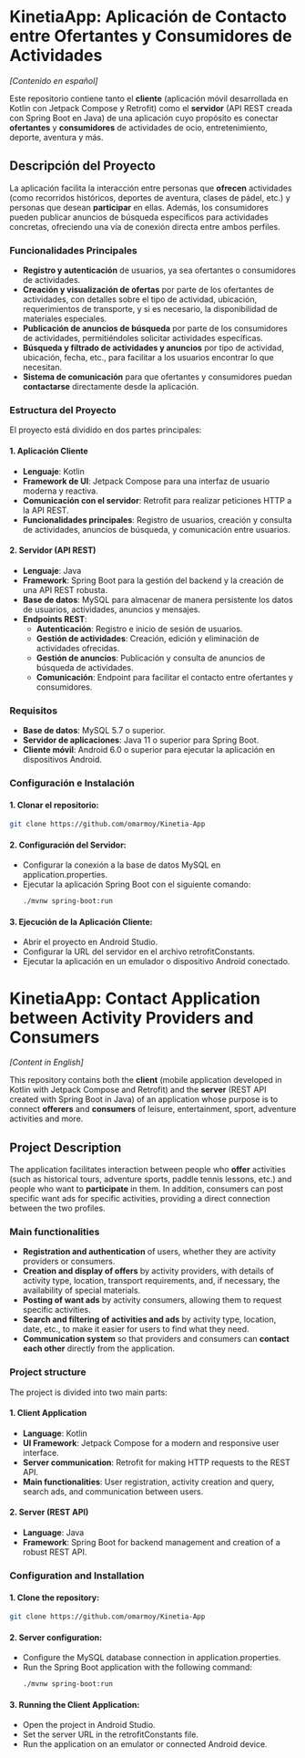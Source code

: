 # KinetiaApp: Aplicación de Contacto entre Ofertantes y Consumidores de Actividades

*[Contenido en español]*

Este repositorio contiene tanto el **cliente** (aplicación móvil desarrollada en Kotlin con Jetpack Compose y Retrofit) como el **servidor** (API REST creada con Spring Boot en Java) de una aplicación cuyo propósito es conectar **ofertantes** y **consumidores** de actividades de ocio, entretenimiento, deporte, aventura y más.

## Descripción del Proyecto

La aplicación facilita la interacción entre personas que **ofrecen** actividades (como recorridos históricos, deportes de aventura, clases de pádel, etc.) y personas que desean **participar** en ellas. Además, los consumidores pueden publicar anuncios de búsqueda específicos para actividades concretas, ofreciendo una vía de conexión directa entre ambos perfiles.

### Funcionalidades Principales

- **Registro y autenticación** de usuarios, ya sea ofertantes o consumidores de actividades.
- **Creación y visualización de ofertas** por parte de los ofertantes de actividades, con detalles sobre el tipo de actividad, ubicación, requerimientos de transporte, y si es necesario, la disponibilidad de materiales especiales.
- **Publicación de anuncios de búsqueda** por parte de los consumidores de actividades, permitiéndoles solicitar actividades específicas.
- **Búsqueda y filtrado de actividades y anuncios** por tipo de actividad, ubicación, fecha, etc., para facilitar a los usuarios encontrar lo que necesitan.
- **Sistema de comunicación** para que ofertantes y consumidores puedan **contactarse** directamente desde la aplicación.

### Estructura del Proyecto

El proyecto está dividido en dos partes principales:

#### 1. Aplicación Cliente

- **Lenguaje**: Kotlin
- **Framework de UI**: Jetpack Compose para una interfaz de usuario moderna y reactiva.
- **Comunicación con el servidor**: Retrofit para realizar peticiones HTTP a la API REST.
- **Funcionalidades principales**: Registro de usuarios, creación y consulta de actividades, anuncios de búsqueda, y comunicación entre usuarios.

#### 2. Servidor (API REST)

- **Lenguaje**: Java
- **Framework**: Spring Boot para la gestión del backend y la creación de una API REST robusta.
- **Base de datos**: MySQL para almacenar de manera persistente los datos de usuarios, actividades, anuncios y mensajes.
- **Endpoints REST**: 
  - **Autenticación**: Registro e inicio de sesión de usuarios.
  - **Gestión de actividades**: Creación, edición y eliminación de actividades ofrecidas.
  - **Gestión de anuncios**: Publicación y consulta de anuncios de búsqueda de actividades.
  - **Comunicación**: Endpoint para facilitar el contacto entre ofertantes y consumidores.

### Requisitos

- **Base de datos**: MySQL 5.7 o superior.
- **Servidor de aplicaciones**: Java 11 o superior para Spring Boot.
- **Cliente móvil**: Android 6.0 o superior para ejecutar la aplicación en dispositivos Android.

### Configuración e Instalación

#### 1. Clonar el repositorio:

   ```bash
   git clone https://github.com/omarmoy/Kinetia-App
   ```

#### 2. Configuración del Servidor:

- Configurar la conexión a la base de datos MySQL en application.properties.
- Ejecutar la aplicación Spring Boot con el siguiente comando:
  ```bash
  ./mvnw spring-boot:run
  ```

#### 3. Ejecución de la Aplicación Cliente:

- Abrir el proyecto en Android Studio.
- Configurar la URL del servidor en el archivo retrofitConstants.
- Ejecutar la aplicación en un emulador o dispositivo Android conectado.



# KinetiaApp: Contact Application between Activity Providers and Consumers

*[Content in English]*

This repository contains both the **client** (mobile application developed in Kotlin with Jetpack Compose and Retrofit) and the **server** (REST API created with Spring Boot in Java) of an application whose purpose is to connect **offerers** and **consumers** of leisure, entertainment, sport, adventure activities and more.

## Project Description

The application facilitates interaction between people who **offer** activities (such as historical tours, adventure sports, paddle tennis lessons, etc.) and people who want to **participate** in them. In addition, consumers can post specific want ads for specific activities, providing a direct connection between the two profiles.

### Main functionalities

- **Registration and authentication** of users, whether they are activity providers or consumers.
- **Creation and display of offers** by activity providers, with details of activity type, location, transport requirements, and, if necessary, the availability of special materials.
- **Posting of want ads** by activity consumers, allowing them to request specific activities.
- **Search and filtering of activities and ads** by activity type, location, date, etc., to make it easier for users to find what they need.
- **Communication system** so that providers and consumers can **contact each other** directly from the application.

### Project structure

The project is divided into two main parts:

#### 1. Client Application

- **Language**: Kotlin
- **UI Framework**: Jetpack Compose for a modern and responsive user interface.
- **Server communication**: Retrofit for making HTTP requests to the REST API.
- **Main functionalities**: User registration, activity creation and query, search ads, and communication between users.

#### 2. Server (REST API)

- **Language**: Java
- **Framework**: Spring Boot for backend management and creation of a robust REST API.

### Configuration and Installation

#### 1. Clone the repository:

   ```bash
   git clone https://github.com/omarmoy/Kinetia-App
   ```

#### 2. Server configuration:

- Configure the MySQL database connection in application.properties.
- Run the Spring Boot application with the following command:
  ```bash
  ./mvnw spring-boot:run
  ```

#### 3. Running the Client Application:

- Open the project in Android Studio.
- Set the server URL in the retrofitConstants file.
- Run the application on an emulator or connected Android device.

